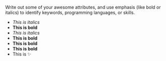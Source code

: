 Write out some of your awesome attributes, and use emphasis (like bold or italics) to identify keywords, programming languages, or skills. 
- _This is italics_
- __This is bold__
- *This is italics*
- **This is bold**
- **This is bold**
- __This is bold__
- This is :sparkles:
